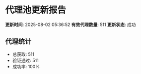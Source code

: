 # 代理池更新报告

**更新时间**: 2025-08-02 05:36:52
**有效代理数量**: 511
**更新状态**:  成功

## 代理统计
- 总获取: 511
- 验证通过: 511
- 成功率: 100%
